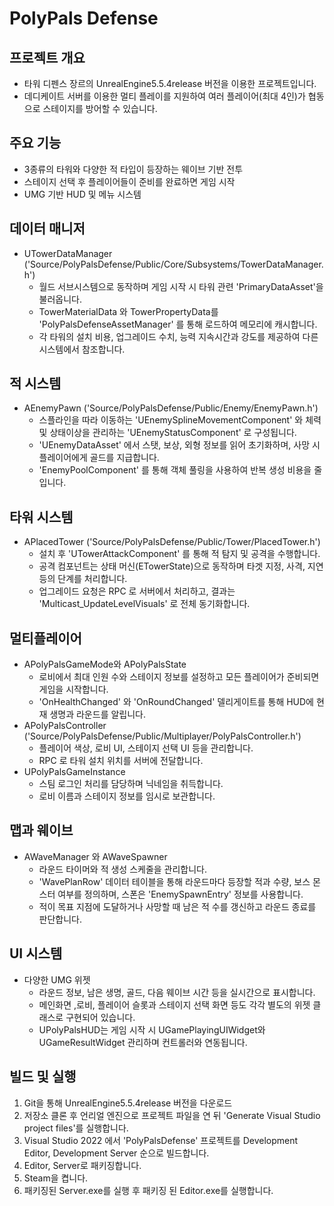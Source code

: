# PolyPals Defense

## 프로젝트 개요
- 타워 디펜스 장르의 UnrealEngine5.5.4release 버전을 이용한 프로젝트입니다.
- 데디케이트 서버를 이용한 멀티 플레이를 지원하여 여러 플레이어(최대 4인)가 협동으로 스테이지를 방어할 수 있습니다.

## 주요 기능
- 3종류의 타워와 다양한 적 타입이 등장하는 웨이브 기반 전투
- 스테이지 선택 후 플레이어들이 준비를 완료하면 게임 시작
- UMG 기반 HUD 및 메뉴 시스템

## 데이터 매니저
- UTowerDataManager ('Source/PolyPalsDefense/Public/Core/Subsystems/TowerDataManager.h')
  - 월드 서브시스템으로 동작하며 게임 시작 시 타워 관련 'PrimaryDataAsset'을 불러옵니다.
  - TowerMaterialData 와 TowerPropertyData를 'PolyPalsDefenseAssetManager' 를 통해 로드하여 메모리에 캐시합니다.
  - 각 타워의 설치 비용, 업그레이드 수치, 능력 지속시간과 강도를 제공하여 다른 시스템에서 참조합니다.

## 적 시스템
- AEnemyPawn ('Source/PolyPalsDefense/Public/Enemy/EnemyPawn.h')
  - 스플라인을 따라 이동하는 'UEnemySplineMovementComponent' 와 체력 및 상태이상을 관리하는 'UEnemyStatusComponent' 로 구성됩니다.
  - 'UEnemyDataAsset' 에서 스탯, 보상, 외형 정보를 읽어 초기화하며, 사망 시 플레이어에게 골드를 지급합니다.
  - 'EnemyPoolComponent' 를 통해 객체 풀링을 사용하여 반복 생성 비용을 줄입니다.

## 타워 시스템
- APlacedTower ('Source/PolyPalsDefense/Public/Tower/PlacedTower.h')
  - 설치 후 'UTowerAttackComponent' 를 통해 적 탐지 및 공격을 수행합니다.
  - 공격 컴포넌트는 상태 머신(ETowerState)으로 동작하며 타겟 지정, 사격, 지연 등의 단계를 처리합니다.
  - 업그레이드 요청은 RPC 로 서버에서 처리하고, 결과는 'Multicast_UpdateLevelVisuals' 로 전체 동기화합니다.

## 멀티플레이어
- APolyPalsGameMode와 APolyPalsState
  - 로비에서 최대 인원 수와 스테이지 정보를 설정하고 모든 플레이어가 준비되면 게임을 시작합니다.
  - 'OnHealthChanged' 와 'OnRoundChanged' 델리게이트를 통해 HUD에 현재 생명과 라운드를 알립니다.
- APolyPalsController ('Source/PolyPalsDefense/Public/Multiplayer/PolyPalsController.h')
  - 플레이어 색상, 로비 UI, 스테이지 선택 UI 등을 관리합니다.
  - RPC 로 타워 설치 위치를 서버에 전달합니다.
- UPolyPalsGameInstance
  - 스팀 로그인 처리를 담당하며 닉네임을 취득합니다.
  - 로비 이름과 스테이지 정보를 임시로 보관합니다.

## 맵과 웨이브
- AWaveManager 와 AWaveSpawner
  - 라운드 타이머와 적 생성 스케줄을 관리합니다.
  - 'WavePlanRow' 데이터 테이블을 통해 라운드마다 등장할 적과 수량, 보스 몬스터 여부를 정의하며, 스폰은 'EnemySpawnEntry' 정보를 사용합니다.
  - 적이 목표 지점에 도달하거나 사망할 때 남은 적 수를 갱신하고 라운드 종료를 판단합니다.

## UI 시스템
- 다양한 UMG 위젯
  - 라운드 정보, 남은 생명, 골드, 다음 웨이브 시간 등을 실시간으로 표시합니다.
  - 메인화면 ,로비, 플레이어 슬롯과 스테이지 선택 화면 등도 각각 별도의 위젯 클래스로 구현되어 있습니다.
  - UPolyPalsHUD는 게임 시작 시 UGamePlayingUIWidget와 UGameResultWidget 관리하며 컨트롤러와 연동됩니다.

## 빌드 및 실행
1. Git을 통해 UnrealEngine5.5.4release 버전을 다운로드
2. 저장소 클론 후 언리얼 엔진으로 프로젝트 파일을 연 뒤 'Generate Visual Studio project files'를 실행합니다.
3. Visual Studio 2022 에서 'PolyPalsDefense' 프로젝트를 Development Editor, Development Server 순으로 빌드합니다.
4. Editor, Server로 패키징합니다.
5. Steam을 켭니다.
6. 패키징된 Server.exe를 실행 후 패키징 된 Editor.exe를 실행합니다.